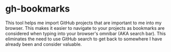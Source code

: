 # gh-bookmarks

This tool helps me import GitHub projects that are important to me into my browser.
This makes it easier to navigate to your projects as bookmarks are considered when
typing into your browser's omnibar (AKA search bar). This eliminates the need to
use GitHub search to get back to somewhere I have already been and consider valuable.